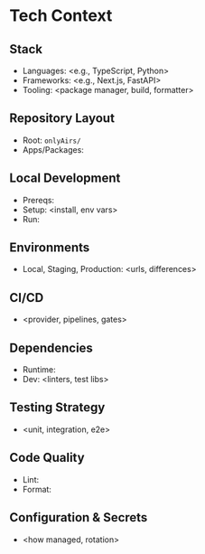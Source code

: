 # Tech Context

## Stack
- Languages: <e.g., TypeScript, Python>
- Frameworks: <e.g., Next.js, FastAPI>
- Tooling: <package manager, build, formatter>

## Repository Layout
- Root: `onlyAirs/`
- Apps/Packages: <structure>

## Local Development
- Prereqs: <versions>
- Setup: <install, env vars>
- Run: <commands>

## Environments
- Local, Staging, Production: <urls, differences>

## CI/CD
- <provider, pipelines, gates>

## Dependencies
- Runtime: <key deps>
- Dev: <linters, test libs>

## Testing Strategy
- <unit, integration, e2e>

## Code Quality
- Lint: <rules>
- Format: <tool>

## Configuration & Secrets
- <how managed, rotation> 